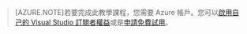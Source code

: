 
> [AZURE.NOTE]若要完成此教學課程，您需要 Azure 帳戶。您可以<a href="/pricing/member-offers/msdn-benefits-details/" target="_blank">啟用自己的 Visual Studio 訂閱者權益</a>或是<a href="/pricing/free-trial/" target="_blank">申請免費試用</a>。

<!---HONumber=AcomDC_1203_2015-->